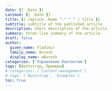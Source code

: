 ```yaml
---
date: {{ .Date }}
Lastmod: {{ .Date }}
title: {{ replace .Name "-" " " | title }}
subtitle: subtitle of the published article
description: short description of the article
summary: three-line summary of the article.
draft: false
author:
  given_name: Vladimir
  family_name: Buresh
  display_name: wBuresh
categories: ['Управление Контентом']
tags: [Bootstrap, Примеры]
# categories: ['Content-management']
# tags: ['Bootstrap', 'Examples']
toc: true
---
```

